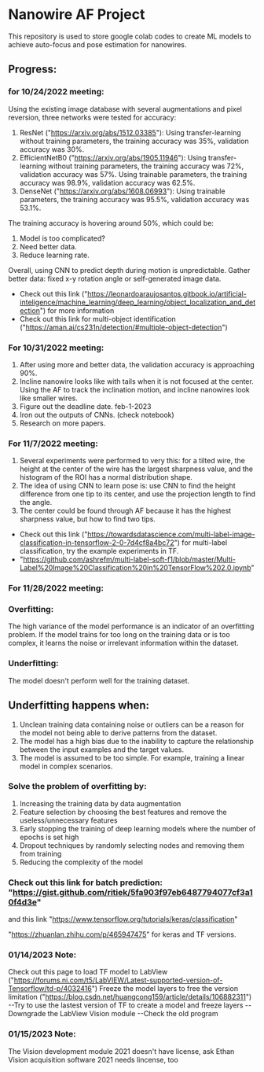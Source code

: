# Nanowire AF Project

This repository is used to store google colab codes to create ML models to achieve auto-focus and pose estimation for nanowires.

## Progress:

### for 10/24/2022 meeting:
Using the existing image database with several augmentations and pixel reversion, three networks were tested for accuracy:
1. ResNet ("https://arxiv.org/abs/1512.03385"): Using transfer-learning without training parameters, the training accuracy was 35%, validation accuracy was 30%.
2. EfficientNetB0 ("https://arxiv.org/abs/1905.11946"): Using transfer-learning without training parameters, the training accuracy was 72%, validation accuracy was 57%. Using trainable parameters, the training accuracy was 98.9%, validation accuracy was 62.5%. 
3. DenseNet ("https://arxiv.org/abs/1608.06993"): Using trainable parameters, the training accuracy was 95.5%, validation accuracy was 53.1%. 

The training accuracy is hovering around 50%, which could be:
1. Model is too complicated?
2. Need better data.
3. Reduce learning rate.

Overall, using CNN to predict depth during motion is unpredictable. Gather better data: fixed x-y rotation angle or self-generated image data.

* Check out this link ("https://leonardoaraujosantos.gitbook.io/artificial-inteligence/machine_learning/deep_learning/object_localization_and_detection") for more information
* Check out this link for multi-object identification ("https://aman.ai/cs231n/detection/#multiple-object-detection")

### For 10/31/2022 meeting:
1. After using more and better data, the validation accuracy is approaching 90%.
2. Incline nanowire looks like with tails when it is not focused at the center. Using the AF to track the inclination motion, and incline nanowires look like smaller wires.
3. Figure out the deadline date. feb-1-2023
4. Iron out the outputs of CNNs. (check notebook)
5. Research on more papers.

### For 11/7/2022 meeting:
1. Several experiments were performed to very this: for a tilted wire, the height at the center of the wire has the largest sharpness value, and the histogram of the ROI has a normal distribution shape.
2. The idea of using CNN to learn pose is: use CNN to find the height difference from one tip to its center, and use the projection length to find the angle.
3. The center could be found through AF because it has the highest sharpness value, but how to find two tips.

* Check out this link ("https://towardsdatascience.com/multi-label-image-classification-in-tensorflow-2-0-7d4cf8a4bc72") for multi-label classification, try the example experiments in TF.
* "https://github.com/ashrefm/multi-label-soft-f1/blob/master/Multi-Label%20Image%20Classification%20in%20TensorFlow%202.0.ipynb"

### For 11/28/2022 meeting:


### Overfitting:
The high variance of the model performance is an indicator of an overfitting problem. If the model trains for too long on the training data or is too complex, it learns the noise or irrelevant information within the dataset.

### Underfitting:
The model doesn't perform well for the training dataset.

## Underfitting happens when:
1. Unclean training data containing noise or outliers can be a reason for the model not being able to derive patterns from the dataset.
2. The model has a high bias due to the inability to capture the relationship between the input examples and the target values. 
3. The model is assumed to be too simple. For example, training a linear model in complex scenarios.

### Solve the problem of overfitting by:
1. Increasing the training data by data augmentation
2. Feature selection by choosing the best features and remove the useless/unnecessary features
3. Early stopping the training of deep learning models where the number of epochs is set high
4. Dropout techniques by randomly selecting nodes and removing them from training
5. Reducing the complexity of the model

### Check out this link for batch prediction: "https://gist.github.com/ritiek/5fa903f97eb6487794077cf3a10f4d3e"
and this link "https://www.tensorflow.org/tutorials/keras/classification"

"https://zhuanlan.zhihu.com/p/465947475" for keras and TF versions.

### 01/14/2023 Note:
Check out this page to load TF model to LabView ("https://forums.ni.com/t5/LabVIEW/Latest-supported-version-of-Tensorflow/td-p/4032416")
Freeze the model layers to free the version limitation ("https://blog.csdn.net/huangcong159/article/details/106882311")
--Try to use the lastest version of TF to create a model and freeze layers
--Downgrade the LabView Vision module
--Check the old program

### 01/15/2023 Note:
The Vision development module 2021 doesn't have license, ask Ethan
Vision acquisition software 2021 needs lincense, too
